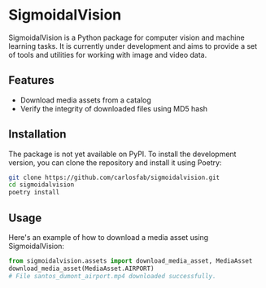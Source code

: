 # SigmoidalVision

SigmoidalVision is a Python package for computer vision and machine learning tasks. It is currently under development and aims to provide a set of tools and utilities for working with image and video data.

## Features

- Download media assets from a catalog
- Verify the integrity of downloaded files using MD5 hash

## Installation

The package is not yet available on PyPI. To install the development version, you can clone the repository and install it using Poetry:

```bash
git clone https://github.com/carlosfab/sigmoidalvision.git
cd sigmoidalvision
poetry install
```

## Usage

Here's an example of how to download a media asset using SigmoidalVision:

```python
from sigmoidalvision.assets import download_media_asset, MediaAsset
download_media_asset(MediaAsset.AIRPORT)
# File santos_dumont_airport.mp4 downloaded successfully.
```


